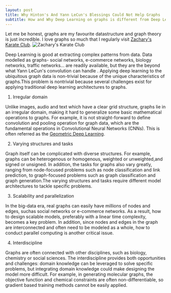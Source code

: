 ```yaml
---
layout: post
title: Why Hinton's And Yann LeCun's Blessings Could Not Help Graphs
subtitle: How and Why Deep Learning on graphs is different from Deep Learning on images.
---
```


Let me be honest, graphs are my favourite datastructure and graph theory is just incredible. I love graphs so much that I regularly visit [Zachary's Karate Club](https://en.wikipedia.org/wiki/Zachary%27s_karate_club).
![Zachary's Karate Club](https://upload.wikimedia.org/wikipedia/commons/thumb/0/0d/Social_Network_Model_of_Relationships_in_the_Karate_Club.png/750px-Social_Network_Model_of_Relationships_in_the_Karate_Club.png)


Deep Learning is good at extracting complex patterns from data. Data modelled as graphs- social networks, e-commerce networks, biology networks, traffic networks... are readily available, but they are the beyond what Yann LeCun's convolution can handle . Applying deep learning to the ubiquitous graph data is non-trivial because of the unique characteristics of graphs.This problem is nontrivial because several challenges exist for applying traditional deep learning architectures to graphs.

1. Irregular domain

Unlike images, audio and text which have a clear grid structure, graphs lie in an irregular domain, making it hard to generalize some basic mathematical operations to graphs. For example, it is not straight-forward to define convolution and pooling operation for graph data, which are the fundamental operations in Convolutional Neural Networks (CNNs). This is often referred as the [Geometric Deep Learning](http://geometricdeeplearning.com/).

2. Varying structures and tasks

Graph itself can be complicated with diverse structures. For example, graphs can be heterogenous or homogenous, weighted or unweighted,and signed or unsigned. In addition, the tasks for graphs also vary greatly, ranging from node-focused problems such as node classification and link prediction, to graph-focused problems such as graph classification and graph generation.The varying structures and tasks require different model architectures to tackle specific problems.

3. Scalability and parallelization

In the big-data era, real graphs can easily have millions of nodes and edges, suchas social networks or e-commerce networks. As a result, how to design scalable models, preferably with a linear time complexity, becomes a key problem. In addition, since nodes and edges in the graph are interconnected and often need to be modeled as a whole, how to conduct parallel computing is another critical issue.

4. Interdiscipline

Graphs are often connected with other disciplines, such as biology, chemistry or social sciences. The interdiscipline provides both opportunities and challenges: domain knowledge can be leveraged to solve specific problems, but integrating domain knowledge could make designing the model more difficult. For example, in generating molecular graphs, the objective function and chemical constraints are often non-differentiable, so gradient based training methods cannot be easily applied.
